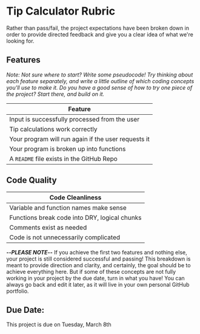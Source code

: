 
# Tip Calculator Rubric


Rather than pass/fail, the project expectations have been broken down in order to provide directed feedback and give you a clear idea of what we're looking for.



## Features

_Note: Not sure where to start? Write some pseudocode! Try thinking about each feature separately, and write a little outline of which coding concepts you'll use to make it. Do you have a good sense of how to try one piece of the project? Start there, and build on it._


| Feature |
| ------- |
| Input is successfully processed from the user |
| Tip calculations work correctly |
| Your program will run again if the user requests it |
| Your program is broken up into functions |
| A `README` file exists in the GitHub Repo |


## Code Quality

| Code Cleanliness |
| -------------- |
| Variable and function names make sense |
| Functions break code into DRY, logical chunks |
| Comments exist as needed |
| Code is not unnecessarily complicated |



**--*PLEASE NOTE*--** If you achieve the first two features and nothing else, your project is still considered successful and passing! This breakdown is meant to provide direction and clarity, and certainly, the goal should be to achieve everything here. But if some of these concepts are not fully working in your project by the due date, turn in what you have! You can always go back and edit it later, as it will live in your own personal GitHub portfolio.


## Due Date:

This project is due on Tuesday, March 8th
